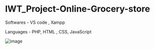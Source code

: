 # IWT_Project-Online-Grocery-store

Softwares - VS code , Xampp

Languages - PHP, HTML , CSS, JavaScript

![image](https://github.com/IT21284816/IWT_Project-Online-Grocery-store/assets/99232799/e031b433-9cb2-4c98-abe3-9a1a6f1f42ed)



